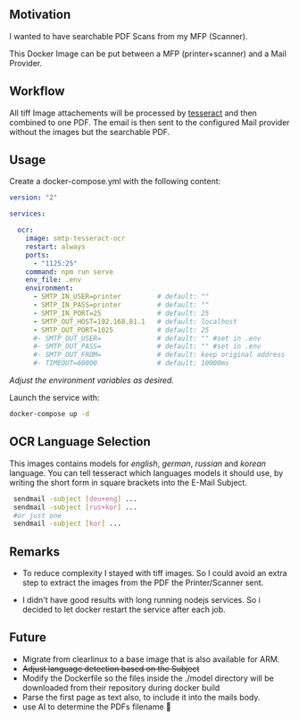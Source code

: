 ## Motivation

I wanted to have searchable PDF Scans from my MFP (Scanner).

This Docker Image can be put between a MFP (printer+scanner) and a Mail Provider.

## Workflow

All tiff Image attachements will be processed by [tesseract](https://github.com/tesseract-ocr/tesseract) and then combined to one PDF. The email is then sent to the configured Mail provider without the images but the searchable PDF.

## Usage

Create a docker-compose.yml with the following content:

```yml
version: "2"

services:

  ocr:
    image: smtp-tesseract-ocr
    restart: always
    ports: 
      - "1125:25"
    command: npm run serve
    env_file: .env
    environment: 
      - SMTP_IN_USER=printer         # default: ""
      - SMTP_IN_PASS=printer         # default: ""
      - SMTP_IN_PORT=25              # default: 25
      - SMTP_OUT_HOST=192.168.81.1   # default: localhost
      - SMTP_OUT_PORT=1025           # default: 25
      #- SMTP_OUT_USER=              # default: "" #set in .env
      #- SMTP_OUT_PASS=              # default: "" #set in .env
      #- SMTP_OUT_FROM=              # default: keep original address
      #- TIMEOUT=60000               # default: 10000ms

```
_Adjust the environment variables as desired._


Launch the service with:

```bash
docker-compose up -d
```

## OCR Language Selection

This images contains models for _english_, _german_, _russian_ and _korean_ language. You can tell tesseract which languages models it should use, by writing the short form in square brackets into the E-Mail Subject.
```bash
 sendmail -subject [deu+eng] ...
 sendmail -subject [rus+kor] ...
 #or just one
 sendmail -subject [kor] ...
 ```

## Remarks

* To reduce complexity I stayed with tiff images. So I could avoid an extra step to extract the images from the PDF the Printer/Scanner sent.

* I didn't have good results with long running nodejs services. So i decided to let docker restart the service after each job.


## Future

* Migrate from clearlinux to a base image that is also available for ARM.
* ~~Adjust language detection based on the Subject~~
* Modify the Dockerfile so the files inside the ./model directory will be downloaded from their repository during docker build
* Parse the first page as text also, to include it into the mails body.
* use AI to determine the PDFs filename 🤪
